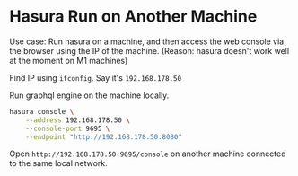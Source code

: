 # Hasura Run on Another Machine

Use case: Run hasura on a machine, and then access the web console via the
browser using the IP of the machine. (Reason: hasura doesn't work well at the
moment on M1 machines)

Find IP using `ifconfig`. Say it's `192.168.178.50`

Run graphql engine on the machine locally.

```bash
hasura console \
    --address 192.168.178.50 \
    --console-port 9695 \
    --endpoint "http://192.168.178.50:8080"
```

Open `http://192.168.178.50:9695/console` on another machine connected to the
same local network.
